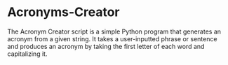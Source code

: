 # Acronyms-Creator
The Acronym Creator script is a simple Python program that generates an acronym from a given string. It takes a user-inputted phrase or sentence and produces an acronym by taking the first letter of each word and capitalizing it.
